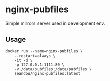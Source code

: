 # nginx-pubfiles

Simple mirrors server used in development env.

## Usage

```
docker run --name=nginx-pubfiles \
    --restart=always \
    -it -d \
    -p 127.0.0.1:1111:80 \
    -v /data/pubfiles:/data/pubfiles \
    seandou/nginx-pubfiles:latest
```

